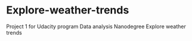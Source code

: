 # Explore-weather-trends
 Project 1 for Udacity program  Data analysis Nanodegree Explore weather trends 
